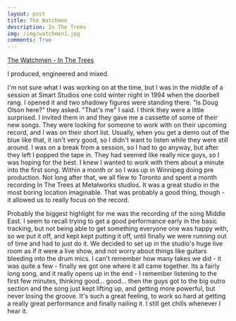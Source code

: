 ```yaml
---
layout: post
title: The Watchmen
description: In The Trees
img: /img/watchmen1.jpg
comments: True
---
```

[The Watchmen - In The Trees](https://www.youtube.com/watch?v=sPTurJT131A&list=PL7epfunGutqmZfKrXkuZxrTmBB_6DpJdR)

I produced, engineered and mixed.

I'm not sure what I was working on at the time, but I was in the middle of a session at Smart Studios one cold winter night in 1994 when the doorbell rang. I opened it and two shadowy figures were standing there. "Is Doug Olson here?" they asked. "That's me" I said. I think they were a little surprised. I invited them in and they gave me a cassette of some of their new songs. They were looking for someone to work with on their upcoming record, and I was on their short list. Usually, when you get a demo out of the blue like that, it isn't very good, so I didn't want to listen while they were still around. I was on a break from a session, so I had to go anyway, but after they left I popped the tape in. They had seemed like really nice guys, so I was hoping for the best. I knew I wanted to work with them about a minute into the first song. Within a month or so I was up in Winnipeg doing pre production. Not long after that, we all flew to Toronto and spent a month recording In The Trees at Metalworks studios. It was a great studio in the most boring location imaginable. That was probably a good thing, though - it allowed us to really focus on the record. 

Probably the biggest highlight for me was the recording of the song Middle East. I seem to recall trying to get a good performance early in the basic tracking, but not being able to get something everyone one was happy with, so we put it off, and kept kept putting it off, until finally we were running out of time and had to just do it. We decided to set up in the studio's huge live room as if it were a live show, and not worry about things like guitars bleeding into the drum mics. I can't remember how many takes we did - it was quite a few - finally we got one where it all came together. Its a fairly long song, and it really opens up in the end - I remember listening to the first few minutes, thinking good... good... then the guys got to the big outro section and the song just kept lifting up, and getting more powerful, but never losing the groove. It's such a great feeling, to work so hard at getting a really great performance and finally nailing it. I still get chills whenever I hear it.  
